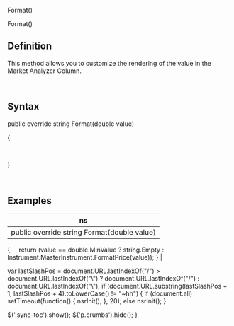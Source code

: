 ﻿


Format()









 


Format()















Definition
----------


This method allows you to customize the rendering of the value in the Market Analyzer Column.


 


Syntax
------


public override string Format(double value)   

{  

     

}


 


Examples
--------




| ns |
| --- |
| public override string Format(double value)
{
     return (value == double.MinValue ? string.Empty : Instrument.MasterInstrument.FormatPrice(value));
} |






 
 var lastSlashPos = document.URL.lastIndexOf("/") &gt; document.URL.lastIndexOf("\\") ? document.URL.lastIndexOf("/") : document.URL.lastIndexOf("\\");
 if (document.URL.substring(lastSlashPos + 1, lastSlashPos + 4).toLowerCase() != "~hh") {
 if (document.all) setTimeout(function() {
 nsrInit();
 }, 20);
 else nsrInit();
 }
 
 
 $('.sync-toc').show();
 $('p.crumbs').hide();
 }
 
 
 



